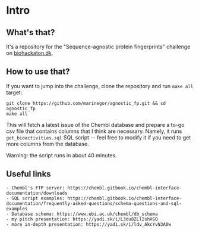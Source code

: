 # Intro

## What's that?
It's a repository for the "Sequence-agnostic protein fingerprints" challenge on [biohackaton.dk](https://biohackathon.biolib.com/event/2021-protein-edition/).

## How to use that?
If you want to jump into the challenge, clone the repository and run `make all` target:

```
git clone https://github.com/marinegor/agnostic_fp.git && cd agnostic_fp
make all
```

This will fetch a latest issue of the Chembl database and prepare a to-go csv file that contains columns that I think are necessary.
Namely, it runs `get_bioactivities.sql` SQL script -- feel free to modify it if you need to get more columns from the database.

Warning: the script runs in about 40 minutes.

## Useful links

	- Chembl's FTP server: https://chembl.gitbook.io/chembl-interface-documentation/downloads
	- SQL script examples: https://chembl.gitbook.io/chembl-interface-documentation/frequently-asked-questions/schema-questions-and-sql-examples
	- Database schema: https://www.ebi.ac.uk/chembl/db_schema
	- my pitch presentation: https://yadi.sk/i/L3du8ZLl2shHSQ 
	- more in-depth presentation: https://yadi.sk/i/ldv_AkcYvN3A0w


